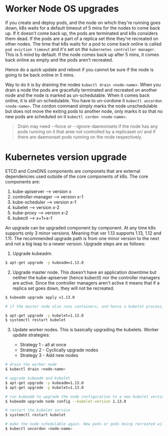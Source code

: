 # Worker Node OS upgrades

If you create and deploy pods, and the node on which they're running goes down, k8s waits for a default timeout of 5 mins for the nodes to come back up. If it doesn't come back up, the pods are terminated and k8s considers them dead. If the pods are a part of a replica set thne they're recreated on other nodes. The time that k8s waits for a pod to come back online is called `pod eviction timeout` and it's set on the `kubernetes controller manager`. This is 5 mind by default. If the node comes back up after 5 mins, it comes back online as empty and the pods aren't recreated. 

Hence do a quick update and reboot if you cannot be sure if the node is going to be back online in 5 mins.

Way to do it is by draining the nodes `kubectl drain <node-name>`. When you drain a node the pods are gracefully terminated and recreated on another node and the node is marked as un-schedulable. When it comes back online, it is still un-schedulable. You have to un-cordone it `kubectl uncordon <node-name>`. The cordon command simply marks the node unschedulable but does not move the exiting pods to another node, only marks it so that no new pods are scheduled on it `kubectl cordon <node-name>`.

> Drain may need --force or --ignore-daemonsets if the node has any pods running on it that aree not controlled by a replicaset or/ and if there are daemonset pods running on the node respectively.

# Kubernetes version upgrade

ETCD and CoreDNS components are componets that are external dependencies used outside of the core components of k8s. The core components are:
1. kube-apiserver --> version x
2. controller-manager --> version x-1
3. kube-scheduler --> version x-1
4. kubelet --> version x-2
5. kube-proxy --> version x-2
6. kubectl --> x+1>x-1

An upgrade can be upgraded component by component. At any time k8s supports only 3 minor versions. Meaning that ver 1.13 supports 1.13, 1.12 and 1.11. The recommended upgrade path is from one minor version to the next and not a big leap to a newer version. Upgrade steps are as follows:

1. Upgrade kubeadm.

```bash
$ apt-get upgrade -y kubeadm=1.13.0
```

2. Upgrade master node. This doesn't have an application downtime but neither the kube-apiserver (hence kubectl) nor the controller managers are active. Since the controller managers aren't active it means that if a replica set goes down, they will not be recreated. 

```bash
$ kubeadm upgrade apply v1.13.0

# if the master node also runs containers, and hence a kubelet process, upgrade the kubelet on the master as follows:

$ apt-get upgrade -y kubelet=1.13.0
$ systemctl restart kubelet
```

3. Update worker nodes. This is basically upgrading the kubelets. Worker update strategies:

    - Strategy 1 - all at once
    - Strategy 2 - Cyclically upgrade nodes
    - Strategy 3 - Add new nodes

```bash
# drain the worker node
$ kubectl drain <node-name>

# upgrade kubeadm and kubelet
$ apt-get upgrade -y kubeadm=1.13.0
$ apt-get upgrade -y kubelet=1.13.0

# run kubeadm to upgrade the node configuration to a new kubelet version
$ kubeadm upgrade node config --kubelet-version 1.13.0

# restart the kubelet service
$ systemctl restart kubelet

# make the node schedulable again. New pods or pods being recreated will come on this node
$ kubectl uncordon <node-name>
```

